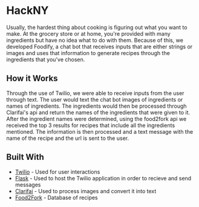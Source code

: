 # HackNY

Usually, the hardest thing about cooking is figuring out what you want to make. At the grocery store or at home, you're provided with many ingredients but have no idea what to do with them. 
Because of this, we developed Foodify, a chat bot that receives inputs that are either strings or images and uses that information to generate recipes through the ingredients that you've chosen.

## How it Works

Through the use of Twilio, we were able to receive inputs from the user through text. The user would text the chat bot images of ingredients or names of ingredients.
The ingredients would then be processed through Clarifai's api and return the names of the ingredients that were given to it. After the ingredient names were determined, 
using the food2fork api we received the top 3 results for recipes that include all the ingredients mentioned. 
The information is then processed and a text message with the name of the recipe and the url is sent to the user.

## Built With
* [Twilio](https://www.twilio.com/sms/api) - Used for user interactions
* [Flask](http://flask.pocoo.org/) - Used to host the Twilio application in order to recieve and send messages
* [Clarifai](https://www.clarifai.com/) - Used to process images and convert it into text
* [Food2Fork](https://food2fork.com/about/api) - Database of recipes
